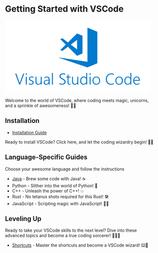 # Getting Started with VSCode

![](images/image.png)

Welcome to the world of VSCode, where coding meets magic, unicorns, and a sprinkle of awesomeness! 🚀🦄

## Installation

* [Installation Guide](installation.md)

Ready to install VSCode? Click here, and let the coding wizardry begin! 🧙‍♂️

## Language-Specific Guides

Choose your awesome language and follow the instructions

* [Java](java/getting-started.md) - Brew some code with Java! ☕
* Python - Slither into the world of Python! 🐍
* C++ - Unleash the power of C++! 💥
* Rust - No tetanus shots required for this Rust! 🛠️
* JavaScript - Scripting magic with JavaScript! 🎩✨

## Leveling Up

Ready to take your VSCode skills to the next level? Dive into these advanced topics and become a true coding sorcerer! 🧙‍♂️💼

* [Shortcuts](shortcuts.md) - Master the shortcuts and become a VSCode wizard! ⌨️🧙